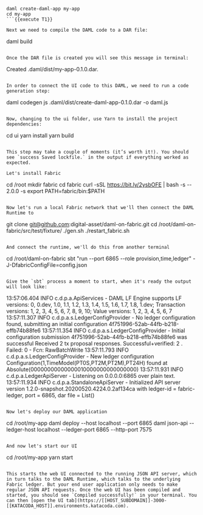 ```
daml create-daml-app my-app
cd my-app
```{{execute T1}}

Next we need to compile the DAML code to a DAR file:

```
daml build
```{{execute T1}}

Once the DAR file is created you will see this message in terminal: 

```
Created .daml/dist/my-app-0.1.0.dar.
```

In order to connect the UI code to this DAML, we need to run a code generation step:

```
daml codegen js .daml/dist/create-daml-app-0.1.0.dar -o daml.js
```{{execute T1}}

Now, changing to the ui folder, use Yarn to install the project dependencies:

```
cd ui
yarn install
yarn build
```{{execute T1}}

This step may take a couple of moments (it’s worth it!). You should see `success Saved lockfile.` in the output if everything worked as expected.

Let's install Fabric
```
cd /root
mkdir fabric
cd fabric
curl -sSL https://bit.ly/2ysbOFE | bash -s -- 2.0.0 -s
export PATH=fabric/bin:$PATH
```{{execute T1}}

Now let's run a local Fabric network that we'll then connect the DAML Runtime to
```
git clone git@github.com:digital-asset/daml-on-fabric.git
cd /root/daml-on-fabric/src/test/fixture/
./gen.sh
./restart_fabric.sh
```{{execute T1}}

And connect the runtime, we'll do this from another terminal
```
cd /root/daml-on-fabric
sbt "run --port 6865 --role provision,time,ledger" -J-DfabricConfigFile=config.json
```{{execute T2}}

Give the `sbt` process a moment to start, when it's ready the output will look like:

```
13:57:06.404 INFO  c.d.p.a.ApiServices - DAML LF Engine supports LF versions: 0, 0.dev, 1.0, 1.1, 1.2, 1.3, 1.4, 1.5, 1.6, 1.7, 1.8, 1.dev; Transaction versions: 1, 2, 3, 4, 5, 6, 7, 8, 9, 10; Value versions: 1, 2, 3, 4, 5, 6, 7
13:57:11.307 INFO  c.d.p.a.s.LedgerConfigProvider - No ledger configuration found, submitting an initial configuration 4f751996-52ab-44fb-b218-effb74b88fe6
13:57:11.354 INFO  c.d.p.a.s.LedgerConfigProvider - Initial configuration submission 4f751996-52ab-44fb-b218-effb74b88fe6 was successful
Received 2 tx proposal responses. Successful+verified: 2 . Failed: 0  - Fcn: RawBatchWrite 
13:57:11.793 INFO  c.d.p.a.s.LedgerConfigProvider - New ledger configuration Configuration(1,TimeModel(PT0S,PT2M,PT2M),PT24H) found at Absolute(00000000000000010000000000000000)
13:57:11.931 INFO  c.d.p.a.LedgerApiServer - Listening on 0.0.0.0:6865 over plain text.
13:57:11.934 INFO  c.d.p.a.StandaloneApiServer - Initialized API server version 1.2.0-snapshot.20200520.4224.0.2af134ca with ledger-id = fabric-ledger, port = 6865, dar file = List()
```

Now let's deploy our DAML application
```
cd /root/my-app
daml deploy --host localhost --port 6865
daml json-api --ledger-host localhost --ledger-port 6865 --http-port 7575
```{{execute T3}}

And now let's start our UI
```
cd /root/my-app
yarn start
```{{execute T4}}

This starts the web UI connected to the running JSON API server, which in turn talks to the DAML Runtime, which talks to the underlying Fabric ledger. But your end user application only needs to make regular JSON API requests. Once the web UI has been compiled and started, you should see `Compiled successfully!` in your terminal. You can then [open the UI tab](https://[[HOST_SUBDOMAIN]]-3000-[[KATACODA_HOST]].environments.katacoda.com).
